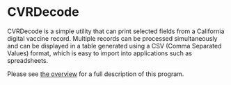 # CVRDecode

CVRDecode is a simple utility that can print selected fields from
a California digital vaccine record. Multiple records can be
processed simultaneously and can be displayed in a table
generated using a CSV (Comma Separated Values) format, which is
easy to import into applications such as spreadsheets.

Please see
[the overview](https://billzaumen.github.io/cvrdecode/cvrdecode.html)
for a full description of this program.
